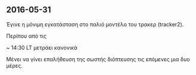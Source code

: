 
## 2016-05-31

[//]: # (Keywords: #chp1, #tracker2, #problem, #data_loss)

Έγινε η μόνιμη εγκατάσταση στο παλιό μοντέλο του τρακερ (tracker2).

Περίπου από τις 

~ 14:30 LT μετράει κανονικά

Μένει να γίνει επαλήθευση της σωστής διόπτευσης τις επόμενες μια δυο μέρες.

